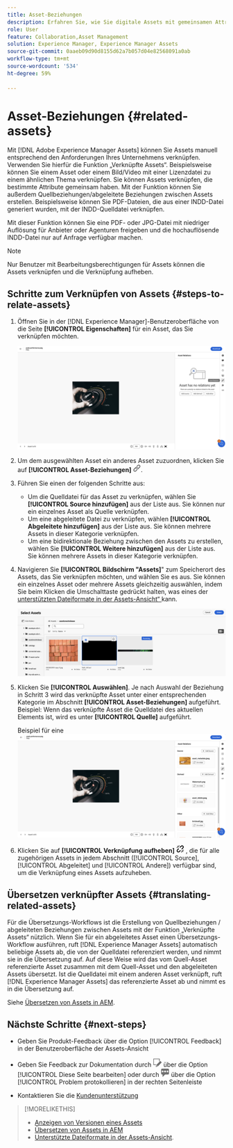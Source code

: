 ```yaml
---
title: Asset-Beziehungen
description: Erfahren Sie, wie Sie digitale Assets mit gemeinsamen Attributen verknüpfen. Erstellen Sie außerdem von der Quelle abgeleitete Beziehungen zwischen digitalen Assets mithilfe von Asset-Beziehungen.
role: User
feature: Collaboration,Asset Management
solution: Experience Manager, Experience Manager Assets
source-git-commit: 0aaeb09d90d8155d62a7b057d04e82568091a0ab
workflow-type: tm+mt
source-wordcount: '534'
ht-degree: 59%

---
```


# Asset-Beziehungen {#related-assets}

Mit [!DNL Adobe Experience Manager Assets] können Sie Assets manuell entsprechend den Anforderungen Ihres Unternehmens verknüpfen. Verwenden Sie hierfür die Funktion „Verknüpfte Assets“. Beispielsweise können Sie einem Asset oder einem Bild/Video mit einer Lizenzdatei zu einem ähnlichen Thema verknüpfen. Sie können Assets verknüpfen, die bestimmte Attribute gemeinsam haben. Mit der Funktion können Sie außerdem Quellbeziehungen/abgeleitete Beziehungen zwischen Assets erstellen. Beispielsweise können Sie PDF-Dateien, die aus einer INDD-Datei generiert wurden, mit der INDD-Quelldatei verknüpfen.

Mit dieser Funktion können Sie eine PDF- oder JPG-Datei mit niedriger Auflösung für Anbieter oder Agenturen freigeben und die hochauflösende INDD-Datei nur auf Anfrage verfügbar machen.

>[!NOTE]
>
>Nur Benutzer mit Bearbeitungsberechtigungen für Assets können die Assets verknüpfen und die Verknüpfung aufheben.

## Schritte zum Verknüpfen von Assets {#steps-to-relate-assets}

1. Öffnen Sie in der [!DNL Experience Manager]-Benutzeroberfläche von die Seite **[!UICONTROL Eigenschaften]** für ein Asset, das Sie verknüpfen möchten.

   ![Öffnen der Seite „Eigenschaften“ eines Assets, um das Asset zu verknüpfen](assets/asset-properties-relate-assets.png)

1. Um dem ausgewählten Asset ein anderes Asset zuzuordnen, klicken Sie auf **[!UICONTROL Asset-Beziehungen]** ![Verknüpfen von Assets](assets/do-not-localize/link-relate.png).
1. Führen Sie einen der folgenden Schritte aus:

   * Um die Quelldatei für das Asset zu verknüpfen, wählen Sie **[!UICONTROL Source hinzufügen]** aus der Liste aus. Sie können nur ein einzelnes Asset als Quelle verknüpfen.
   * Um eine abgeleitete Datei zu verknüpfen, wählen **[!UICONTROL Abgeleitete hinzufügen]** aus der Liste aus. Sie können mehrere Assets in dieser Kategorie verknüpfen.
   * Um eine bidirektionale Beziehung zwischen den Assets zu erstellen, wählen Sie **[!UICONTROL Weitere hinzufügen]** aus der Liste aus. Sie können mehrere Assets in dieser Kategorie verknüpfen.

1. Navigieren Sie **[!UICONTROL Bildschirm &quot;Assets]**&quot; zum Speicherort des Assets, das Sie verknüpfen möchten, und wählen Sie es aus. Sie können ein einzelnes Asset oder mehrere Assets gleichzeitig auswählen, indem Sie beim Klicken die Umschalttaste gedrückt halten, was eines der [unterstützten Dateiformate in der Assets-Ansicht“ ](supported-file-formats.md) kann.

   ![Verknüpftes Asset hinzufügen](assets/add-related-asset.png)

1. Klicken Sie **[!UICONTROL Auswählen]**. Je nach Auswahl der Beziehung in Schritt 3 wird das verknüpfte Asset unter einer entsprechenden Kategorie im Abschnitt **[!UICONTROL Asset-Beziehungen]** aufgeführt. Beispiel: Wenn das verknüpfte Asset die Quelldatei des aktuellen Elements ist, wird es unter **[!UICONTROL Quelle]** aufgeführt.

   Beispiel für eine ![Assets-Beziehung](assets/asset-relations-example.png)

1. Klicken Sie auf **[!UICONTROL Verknüpfung aufheben]** ![Verknüpfung von Assets aufheben](assets/do-not-localize/link-unrelate-icon.png) , die für alle zugehörigen Assets in jedem Abschnitt ([!UICONTROL Source], [!UICONTROL Abgeleitet] und [!UICONTROL Andere]) verfügbar sind, um die Verknüpfung eines Assets aufzuheben.

## Übersetzen verknüpfter Assets {#translating-related-assets}

Für die Übersetzungs-Workflows ist die Erstellung von Quellbeziehungen / abgeleiteten Beziehungen zwischen Assets mit der Funktion „Verknüpfte Assets“ nützlich. Wenn Sie für ein abgeleitetes Asset einen Übersetzungs-Workflow ausführen, ruft [!DNL Experience Manager Assets] automatisch beliebige Assets ab, die von der Quelldatei referenziert werden, und nimmt sie in die Übersetzung auf. Auf diese Weise wird das vom Quell-Asset referenzierte Asset zusammen mit dem Quell-Asset und den abgeleiteten Assets übersetzt. Ist die Quelldatei mit einem anderen Asset verknüpft, ruft [!DNL Experience Manager Assets] das referenzierte Asset ab und nimmt es in die Übersetzung auf.

Siehe [Übersetzen von Assets in AEM](https://experienceleague.adobe.com/en/docs/experience-manager-cloud-service/content/assets/admin/translate-assets).

## Nächste Schritte {#next-steps}

* Geben Sie Produkt-Feedback über die Option [!UICONTROL Feedback] in der Benutzeroberfläche der Assets-Ansicht

* Geben Sie Feedback zur Dokumentation durch ![Bearbeiten der Seite](assets/do-not-localize/edit-page.png) über die Option [!UICONTROL Diese Seite bearbeiten] oder durch ![Erstellen eines GitHub-Themas](assets/do-not-localize/github-issue.png) über die Option [!UICONTROL Problem protokollieren] in der rechten Seitenleiste

* Kontaktieren Sie die [Kundenunterstützung](https://experienceleague.adobe.com/de?support-solution=General#support)

>[!MORELIKETHIS]
>
>* [Anzeigen von Versionen eines Assets](manage-organize.md#view-versions)
>* [Übersetzen von Assets in AEM](https://experienceleague.adobe.com/en/docs/experience-manager-cloud-service/content/assets/admin/translate-assets)
>* [Unterstützte Dateiformate in der Assets-Ansicht](supported-file-formats.md).
